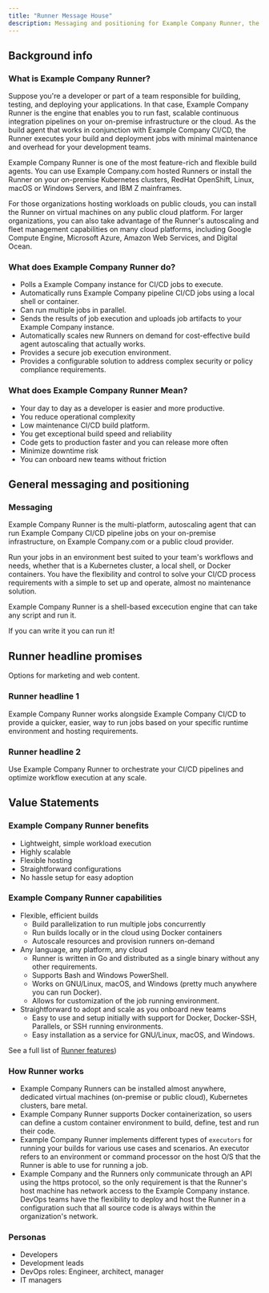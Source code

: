 ```yaml
---
title: "Runner Message House"
description: Messaging and positioning for Example Company Runner, the open source project that is used to run your jobs and send the results back to Example Company.
---
```


## Background info

### What is Example Company Runner?

Suppose you're a developer or part of a team responsible for building, testing, and deploying your applications. In that case, Example Company Runner is the engine that enables you to run fast, scalable continuous integration pipelines on your on-premise infrastructure or the cloud. As the build agent that works in conjunction with Example Company CI/CD, the Runner executes your build and deployment jobs with minimal maintenance and overhead for your development teams.

Example Company Runner is one of the most feature-rich and flexible build agents. You can use Example Company.com hosted Runners or install the Runner on your on-premise Kubernetes clusters, RedHat OpenShift, Linux, macOS or Windows Servers, and IBM Z mainframes.

For those organizations hosting workloads on public clouds, you can install the Runner on virtual machines on any public cloud platform. For larger organizations, you can also take advantage of the Runner's autoscaling and fleet management capabilities on many cloud platforms, including Google Compute Engine, Microsoft Azure, Amazon Web Services, and Digital Ocean.

### What does Example Company Runner do?

- Polls a Example Company instance for CI/CD jobs to execute.
- Automatically runs Example Company pipeline CI/CD jobs using a local shell or container.
- Can run multiple jobs in parallel.
- Sends the results of job execution and uploads job artifacts to your Example Company instance.
- Automatically scales new Runners on demand for cost-effective build agent autoscaling that actually works.
- Provides a secure job execution environment.
- Provides a configurable solution to address complex security or policy compliance requirements.

### What does Example Company Runner Mean?

- Your day to day as a developer is easier and more productive.
- You reduce operational complexity
- Low maintenance CI/CD build platform.
- You get exceptional build speed and reliability
- Code gets to production faster and you can release more often
- Minimize downtime risk
- You can onboard new teams without friction

## General messaging and positioning

### Messaging

Example Company Runner is the multi-platform, autoscaling agent that can run Example Company CI/CD pipeline jobs on your on-premise infrastructure, on Example Company.com or a public cloud provider.

Run your jobs in an environment best suited to your team's workflows and needs, whether that is a Kubernetes cluster, a local shell, or Docker containers. You have the flexibility and control to solve your CI/CD process requirements with a simple to set up and operate, almost no maintenance solution.

Example Company Runner is a shell-based excecution engine that can take any script and run it.

If you can write it you can run it!

## Runner headline promises

Options for marketing and web content.

### Runner headline 1

Example Company Runner works alongside Example Company CI/CD to provide a quicker, easier, way to run jobs based on your specific runtime environment and hosting requirements.

### Runner headline 2

Use Example Company Runner to orchestrate your CI/CD pipelines and optimize workflow execution at any scale.

## Value Statements

### Example Company Runner benefits

- Lightweight, simple workload execution
- Highly scalable
- Flexible hosting
- Straightforward configurations
- No hassle setup for easy adoption

### Example Company Runner capabilities

- Flexible, efficient builds
  - Build parallelization to run multiple jobs concurrently
  - Run builds locally or in the cloud using Docker containers
  - Autoscale resources and provision runners on-demand
- Any language, any platform, any cloud
  - Runner is written in Go and distributed as a single binary without any other requirements.
  - Supports Bash and Windows PowerShell.
  - Works on GNU/Linux, macOS, and Windows (pretty much anywhere you can run Docker).
  - Allows for customization of the job running environment.
- Straightforward to adopt and scale as you onboard new teams
  - Easy to use and setup initially with support for Docker, Docker-SSH, Parallels, or SSH running environments.
  - Easy installation as a service for GNU/Linux, macOS, and Windows.

See a full list of [Runner features](https://docs.example_company.com/runner/#features))

### How Runner works

- Example Company Runners can be installed almost anywhere, dedicated virtual machines (on-premise or public cloud), Kubernetes clusters, bare metal.
- Example Company Runner supports Docker containerization, so users can define a custom container environment to build, define, test and run their code.
- Example Company Runner implements different types of `executors` for running your builds for various use cases and scenarios. An executor refers to an environment or command processor on the host O/S that the Runner is able to use for running a job.
- Example Company and the Runners only communicate through an API using the https protocol, so the only requirement is that the Runner's host machine has network access to the Example Company instance.  DevOps teams have the flexibility to deploy and host the Runner in a configuration such that all source code is always within the organization's network.

### Personas

- Developers
- Development leads
- DevOps roles: Engineer, architect, manager
- IT managers
